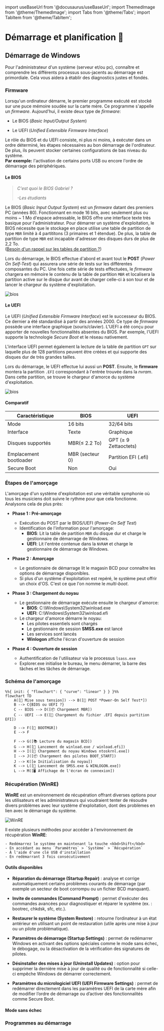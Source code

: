 import useBaseUrl from '@docusaurus/useBaseUrl';
import ThemedImage from '@theme/ThemedImage';
import Tabs from '@theme/Tabs';
import TabItem from '@theme/TabItem';

# Démarrage et planification 📅

## Démarrage de Windows

Pour l'administrateur d'un système (serveur et/ou pc), connaître et comprendre les différents processus sous-jacents au démarrage est primordiale. Cela vous aidera à établir des diagnostics justes et fondés. 

### Firmware

Lorsqu'un ordinateur démarre, le premier programme exécuté est stocké sur une puce mémoire soudée sur la carte mère. Ce programme s'appelle un *firmware*. Aujourd'hui, il existe deux type de *firmware*: 
- Le BIOS (*Basic Input/Output System*)

- Le UEFI (*Unified Extensible Firmware Interface*)

Le rôle du BIOS et du UEFI consiste, ni plus ni moins, à exécuter dans un ordre déterminé, les étapes nécessaires au bon démarrage de l'ordinateur. De plus, ils peuvent stocker certaines configurations de bas niveau du système.<br/> **Par exemple:** l'activation de certains ports USB ou encore l'ordre de démarrage des périphériques.

#### Le BIOS

> *C'est quoi le BIOS Gabriel ?*
>
> *-Les étudiants*

Le BIOS (*Basic Input Output System*) est un *firmware* datant des premiers PC (années 80). Fonctionnant en mode 16 bits, avec seulement plus ou moins ~ 1 Mo d'espace adressable, le BIOS offre une interface texte très basique pour l'administrateur. Pour démarrer un système d'exploitation, le BIOS nécessite que le stockage en place utilise une table de partition de type `MBR` limité à 4 partititons (3 primaires et 1 étendue). De plus, la table de partition de type `MBR` est incapable d'adresser des disques durs de plus de 2,2 To.<br/> ([Besoin d'un rappel sur les tables de partition ?](./11-Disques%20et%20partitions.md#la-table-de-partition--mbr-vs-gpt))

Lors du démarrage, le BIOS effectue d'abord et avant tout le **POST** (*Power On Self-Test*) qui assurera une série de tests sur les différentes composantes du PC. Une fois cette série de tests effectuées, le *firmware* chargera en mémoire le contenu de la table de partition `MBR` et localisera la partition active sur le disque dur avant de charger celle-ci à son tour et de lancer le chargeur du système d'exploitation.

![bios](./Assets/16/bios-setup-screen.jpg)

#### Le UEFI

Le UEFI (*Unified Extensible Firmware Interface*) est le successeur du BIOS. Ce dernier a été standardisé à partir des années 2000. Ce type de *firmware* possède une interface graphique (souris/clavier). L'UEFI a été conçu pour apporter de nouvelles fonctionnalités absentes du BIOS. Par exemple, l'UEFI supporte la technologie *Secure Boot* et le réseau nativement.

L'interface UEFI permet également la lecture de la table de partition `GPT` sur laquelle plus de 128 partitions peuvent être créées et qui supporte des disques dur de très grandes tailles.

Lors du démarrage, le UEFI effectue lui aussi un **POST**. Ensuite, le **firmware** montera la partition `.EFI` correspondant à l'entrée trouvée dans la *nvram*. Dans cette partition, se trouve le chargeur d'amorce du système d'exploitation.

![bios](./Assets/16/uefi-setup-screen.jpg)

#### Comparatif

| **Caractéristique** | **BIOS** | **UEFI** |
|---------------------|----------|----------|
| Mode | 16 bits | 32/64 bits |
| Interface | Texte | Graphique |
| Disques supportés | MBR(≤ 2.2 To) | GPT (≥ 9 Zettaoctets) |
| Emplacement bootloader | MBR (secteur 0) | Partition EFI (.efi) |
| Secure Boot | Non | Oui |

### Étapes de l'amorçage

L'amorçage d'un système d'exploitation est une véritable symphonie où tous les musiciens doit suivre le rythme pour que cela fonctionne. Analysons cela de plus près:

- <span class='fonttaller'><span class='orange-text'>**Phase 1 : Pré-amorçage**</span></span>
    - Exécution du POST par le BIOS/UEFI (*Power-On Self Test*)
    - Identification de l'information pour l'amorçage:
        - **BIOS**: Lit la table de partition `MBR` du disque dur et charge le gestionnaire de démarrage de Windows.
        - **UEFI**: Lit l'entrée contenue dans la `NVRAM` et charge le gestionnaire de démarrage de Windows.

- <span class='fonttaller'><span class='orange-text'>**Phase 2 : Amorçage**</span></span>
    - Le gestionnaire de démarrage lit le magasin BCD pour connaître les options de démarrage disponibles.
    - Si plus d'un système d'exploitation est repéré, le système peut offrir un choix d'OS. C'est ce que l'on nomme le *multi-boot*.

- <span class='fonttaller'><span class='orange-text'>**Phase 3 : Chargement du noyau**</span></span>
    - Le gestionnaire de démarrage exécute ensuite le chargeur d'amorce:
        - **BIOS**: C:\Windows\System32\winload.exe
        - **UEFI**: C:\Windows\System32\winload.efi
    - Le chargeur d'amorce démarre le noyau:
        - Les pilotes essentiels sont chargés
        - Le gestionnaire de session **SMSS.exe** est lancé
        - Les services sont lancés
        - **Winlogon** affiche l'écran d'ouverture de session

- <span class='fonttaller'><span class='orange-text'>**Phase 4 : Ouverture de session**</span></span>
    - Authentification de l'utilisateur via le processus `lsass.exe`
    - Explorer.exe initialise le bureau, le menu démarrer, la barre des tâches et les tâches de démarrage.

### Schéma de l'amorçage

<div style={{textAlign: 'center'}}>

```mermaid
%%{ init: { "flowchart": { "curve": "linear" } } }%%
flowchart TD
    A([🔌 Mise sous tension]) --> B([🧪 POST *Power-On Self Test*])
    B --> C{BIOS ou UEFI ?}
    C -- BIOS --> D([📦 Chargement MBR])
    C -- UEFI --> E([📂 Chargement du fichier .EFI depuis partition EFI])

    D --> F([🧠 BOOTMGR])
    E --> F

    F --> G([📚 Lecture du magasin BCD])
    G --> H([🚀 Lancement de winload.exe / winload.efi])
    H --> I([🧠 Chargement du noyau Windows ntoskrnl.exe])
    I --> J([📦 Chargement des pilotes BOOT_START])
    J --> K([⚙️ Initialisation du noyau])
    K --> L([🧍 Lancement de SMSS.exe & WINLOGON.exe])
    L --> M([🖥️ Affichage de l'écran de connexion])
```

</div>

### Récupération (WinRE)

**WinRE** est un environnement de récupération offrant diverses options pour les utilisateurs et les administrateurs qui voudraient tenter de résoudre divers problèmes avec leur système d'exploitation, dont des problèmes en lien avec le démarrage du système.

![WinRE](./Assets/16/WinRE.webp)

Il existe plusieurs méthodes pour accéder à l'environnement de récupération **WinRE**:

    - Redémarrez le système en maintenant la touche <kbd>Shift</kbd>
    - En accédant au menu `Paramètres` > `Système` > `Récupération`
    - À l'aide d'une clé USB d'installation
    - En redémarrant 3 fois consécutivement

#### Outils disponibles

- **Réparation du démarrage (Startup Repair)** : analyse et corrige automatiquement certains problèmes courants de démarrage (par exemple un secteur de boot corrompu ou un fichier BCD manquant).

- **Invite de commandes (Command Prompt)** : permet d'exécuter des commandes avancées pour diagnostiquer et réparer le système (ex. : bootrec, chkdsk, sfc, etc.).

- **Restaurer le système (System Restore)** : retourne l’ordinateur à un état antérieur en utilisant un point de restauration (utile après une mise à jour ou un pilote problématique).

- **Paramètres de démarrage (Startup Settings)** : permet de redémarrer Windows en activant des options spéciales comme le mode sans échec, le débogage, ou la désactivation de la vérification des signatures de pilotes.

- **Désinstaller des mises à jour (Uninstall Updates)** : option pour supprimer la dernière mise à jour de qualité ou de fonctionnalité si celle-ci empêche Windows de démarrer correctement.

- **Paramètres du micrologiciel UEFI (UEFI Firmware Settings)** : permet de redémarrer directement dans les paramètres UEFI de la carte mère afin de modifier l’ordre de démarrage ou d’activer des fonctionnalités comme Secure Boot.

#### Mode sans échec

### Programmes au démarrage